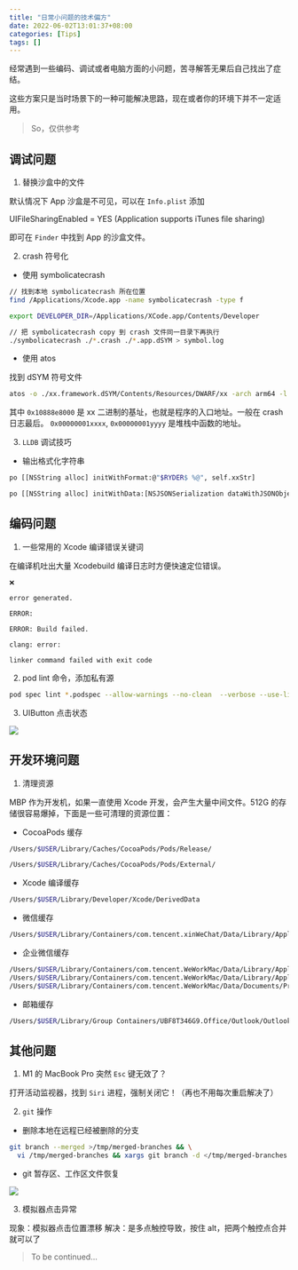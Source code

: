 ```yaml
---
title: "日常小问题的技术偏方"
date: 2022-06-02T13:01:37+08:00
categories: [Tips]
tags: []
---
```


经常遇到一些编码、调试或者电脑方面的小问题，苦寻解答无果后自己找出了症结。

这些方案只是当时场景下的一种可能解决思路，现在或者你的环境下并不一定适用。

> So，仅供参考

## 调试问题

1. 替换沙盒中的文件

默认情况下 App 沙盒是不可见，可以在 `Info.plist` 添加

UIFileSharingEnabled = YES (Application supports iTunes file sharing)

即可在 `Finder` 中找到 App 的沙盒文件。

2. crash 符号化

* 使用 symbolicatecrash

```bash
// 找到本地 symbolicatecrash 所在位置
find /Applications/Xcode.app -name symbolicatecrash -type f

export DEVELOPER_DIR=/Applications/XCode.app/Contents/Developer

// 把 symbolicatecrash copy 到 crash 文件同一目录下再执行
./symbolicatecrash ./*.crash ./*.app.dSYM > symbol.log

```

* 使用 atos

找到 dSYM 符号文件

```bash
atos -o ./xx.framework.dSYM/Contents/Resources/DWARF/xx -arch arm64 -l 0x10888e8000 0x00000001xxxx 0x00000001yyyy
```

其中 `0x10888e8000` 是 xx 二进制的基址，也就是程序的入口地址。一般在 crash 日志最后。
`0x00000001xxxx`, `0x00000001yyyy` 是堆栈中函数的地址。

3. `LLDB` 调试技巧

* 输出格式化字符串

```bash
po [[NSString alloc] initWithFormat:@"$RYDER$ %@", self.xxStr]

po [[NSString alloc] initWithData:[NSJSONSerialization dataWithJSONObject:xxDic options:0 error:0] encoding:NSUTF8StringEncoding]
```

## 编码问题

1. 一些常用的 Xcode 编译错误关键词

在编译机吐出大量 Xcodebuild 编译日志时方便快速定位错误。

```
❌

error generated.

ERROR: 

ERROR: Build failed.

clang: error:

linker command failed with exit code
```

2. pod lint 命令，添加私有源

```bash
pod spec lint *.podspec --allow-warnings --no-clean  --verbose --use-libraries --sources='xxx/pod_specs.git,yyy/pod_specs.git'
```

3. UIButton 点击状态

![](https://ryder-1252249141.cos.ap-shanghai.myqcloud.com/uPic/2022-06-03-uibutton_state.jpg)

## 开发环境问题

1. 清理资源

MBP 作为开发机，如果一直使用 Xcode 开发，会产生大量中间文件。512G 的存储很容易爆掉，下面是一些可清理的资源位置：

* CocoaPods 缓存

```bash
/Users/$USER/Library/Caches/CocoaPods/Pods/Release/
```

```bash
/Users/$USER/Library/Caches/CocoaPods/Pods/External/
```

* Xcode 编译缓存

```bash
/Users/$USER/Library/Developer/Xcode/DerivedData
```

* 微信缓存

```bash
/Users/$USER/Library/Containers/com.tencent.xinWeChat/Data/Library/Application Support/com.tencent.xinWeChat/2.0b4.0.9/$UID/Message/
```

* 企业微信缓存

```bash
/Users/$USER/Library/Containers/com.tencent.WeWorkMac/Data/Library/Application Support/WXWork/Data/$UID/Cache
/Users/$USER/Library/Containers/com.tencent.WeWorkMac/Data/Library/Application Support/WXWork/Data/$UID/Emotion
/Users/$USER/Library/Containers/com.tencent.WeWorkMac/Data/Documents/Profiles/$UID/Caches
```

* 邮箱缓存

```bash
/Users/$USER/Library/Group Containers/UBF8T346G9.Office/Outlook/Outlook 15 Profiles/Main Profile/Data
```

## 其他问题

1. M1 的 MacBook Pro 突然 `Esc` 键无效了？

打开活动监视器，找到 `Siri` 进程，强制关闭它！（再也不用每次重启解决了）

2. `git` 操作

* 删除本地在远程已经被删除的分支

```bash
git branch --merged >/tmp/merged-branches && \
  vi /tmp/merged-branches && xargs git branch -d </tmp/merged-branches
```

* git 暂存区、工作区文件恢复

![](https://ryder-1252249141.cos.ap-shanghai.myqcloud.com/uPic/2022-06-03--git%20reset%20HEAD.png)

3. 模拟器点击异常

现象：模拟器点击位置漂移
解决：是多点触控导致，按住 alt，把两个触控点合并就可以了


> To be continued...